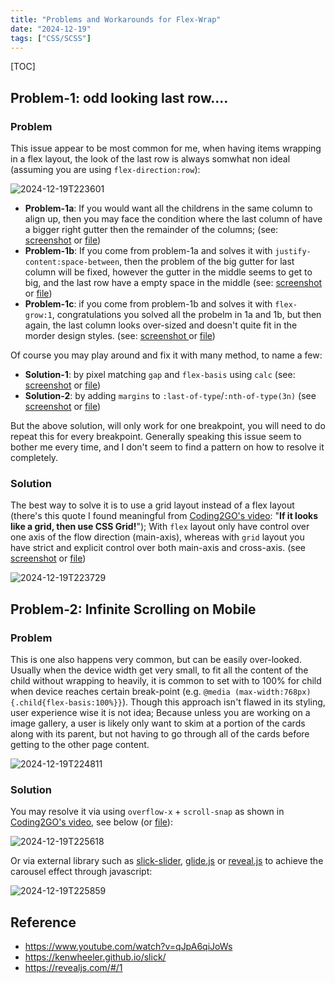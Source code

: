 ```yaml
---
title: "Problems and Workarounds for Flex-Wrap"
date: "2024-12-19"
tags: ["CSS/SCSS"]
---
```


[TOC]



## Problem-1: odd looking last row....

### Problem

This issue appear to be most common for me, when having items wrapping in a flex layout, the look of the last row is always somwhat non ideal (assuming you are using `flex-direction:row`):

![2024-12-19T223601](2024-12-19T223601.png)

-   **Problem-1a**: If you would want all the childrens in the same column to align up, then you may face the condition where the last column of have a bigger right gutter then the remainder of the columns; (see: [screenshot](2024-12-19T215837.png) or [file](problem-1a.html))
-   **Problem-1b**: If you come from problem-1a and solves it with `justify-content:space-between`, then the problem of the big gutter for last column will be fixed, however the gutter in the middle seems to get to big, and the last row have a empty space in the middle (see: [screenshot](2024-12-19T215823.png) or [file](problem-1b.html))
-   **Problem-1c**: if you come from problem-1b and solves it with `flex-grow:1`, congratulations you solved all the probelm in 1a and 1b, but then again, the last column looks over-sized and doesn't quite fit in the morder design styles. (see: [screenshot ](2024-12-19T220045.png)or [file](problem-1c.html))

Of course you may play around and fix it with many method, to name a few:

-   **Solution-1**: by pixel matching `gap` and `flex-basis` using `calc`  (see: [screenshot](2024-12-19T221133.png) or [file](problem-1-solution-1.html))
-   **Solution-2**: by adding `margins` to `:last-of-type`/`:nth-of-type(3n)`  (see [screenshot](2024-12-19T222601.png) or [file](problem-1-solution-2.html))

But the above solution, will only work for one breakpoint, you will need to do repeat this for every breakpoint. Generally speaking this issue seem to bother me every time, and I don't seem to find a pattern on how to resolve it completely.

### Solution

The best way to solve it is to use a grid layout instead of a flex layout (there's this quote I found meaningful from [Coding2GO's video](https://www.youtube.com/watch?v=qJpA6qiJoWs): "**If it looks like a grid, then use CSS Grid!**"); With `flex` layout only have control over one axis of the flow direction (main-axis), whereas with `grid` layout you have strict and explicit control over both main-axis and cross-axis. (see [screenshot](2024-12-19T223521.png) or [file](problem-1-solution-grid.html))

![2024-12-19T223729](2024-12-19T223729.png)

## Problem-2: Infinite Scrolling on Mobile

### Problem

This is one also happens very common, but can be easily over-looked. Usually when the device width get very small, to fit all the content of the child without  wrapping to heavily, it is common to set with to 100% for child when device reaches certain break-point (e.g. `@media (max-width:768px){.child{flex-basis:100%}}`). Though this approach isn't flawed in its styling, user experience wise it is not idea; Because unless you are working on a image gallery, a user is likely only want to skim at a portion of the cards along with its parent, but not having to go through all of the cards before getting to the other page content.

![2024-12-19T224811](2024-12-19T224811.png)

### Solution

You may resolve it via using `overflow-x` + `scroll-snap` as shown in  [Coding2GO's video](https://www.youtube.com/watch?v=qJpA6qiJoWs), see below (or [file](problem-2-solution-1.html)):

![2024-12-19T225618](2024-12-19T225618.gif)

Or via external library such as [slick-slider](https://kenwheeler.github.io/slick/), [glide.js](https://glidejs.com/) or [reveal.js](https://revealjs.com/#/1) to achieve the carousel effect through javascript:

![2024-12-19T225859](2024-12-19T225859.gif)





## Reference

-   https://www.youtube.com/watch?v=qJpA6qiJoWs
-   https://kenwheeler.github.io/slick/
-   https://revealjs.com/#/1
